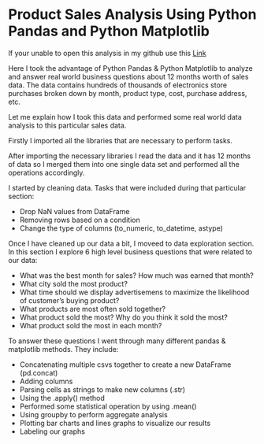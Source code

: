 # Product Sales Analysis Using Python Pandas and Python Matplotlib

If your unable to open this analysis in my github use this [Link](https://nbviewer.jupyter.org/github/vineel-raj-varma/Product--SalesData-Analysis/blob/master/Product%20Sales%20Analysis/Sales_Analysis.ipynb)


Here I took the advantage of Python Pandas & Python Matplotlib to analyze and answer real world business questions about 12 months worth of sales data. The data contains hundreds of thousands of electronics store purchases broken down by month, product type, cost, purchase address, etc.

Let me explain how I took this data and performed some real world data analysis to this particular sales data.

Firstly I imported all the libraries that are necessary to perform tasks.

After importing the necessary libraries I read the data and it has 12 months of data so I merged them into one single data set and performed all the operations accordingly.

I started by cleaning data. Tasks that were included during that particular section:
- Drop NaN values from DataFrame
- Removing rows based on a condition
- Change the type of columns (to_numeric, to_datetime, astype)

Once I have cleaned up our data a bit, I moveed to data exploration section. In this section I explore 6 high level business questions that were related to our data:
- What was the best month for sales? How much was earned that month?
- What city sold the most product?
- What time should we display advertisemens to maximize the likelihood of customer’s buying product?
- What products are most often sold together?
- What product sold the most? Why do you think it sold the most?
- What product sold the most in each month?

To answer these questions I went through many different pandas & matplotlib methods. They include:
- Concatenating multiple csvs together to create a new DataFrame (pd.concat)
- Adding columns
- Parsing cells as strings to make new columns (.str)
- Using the .apply() method
- Performed some statistical operation by using .mean()
- Using groupby to perform aggregate analysis
- Plotting bar charts and lines graphs to visualize our results
- Labeling our graphs
